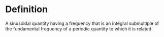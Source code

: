 # Definition

A sinusoidal quantity having a frequency that is an integral submultiple
of the fundamental frequency of a periodic quantity to which it is
related.
